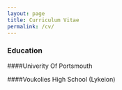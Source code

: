 ```yaml
---
layout: page
title: Curriculum Vitae
permalink: /cv/
---
```

### Education

####Univerity Of Portsmouth


####Voukolies High School (Lykeion) 

